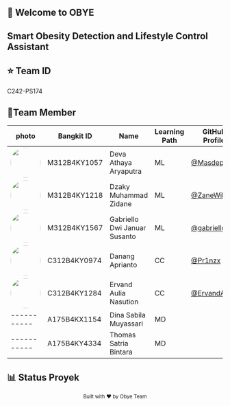 ## 👋 Welcome to OBYE

<h2>Smart Obesity Detection and Lifestyle Control Assistant</h2>


## ⭐️ Team ID

C242-PS174


## 👥Team Member

photo| Bangkit ID  | Name                            | Learning Path | GitHub Profile                                          |
| ----------- | ----------- | ------------------------------- | ------------- | --------------------------------- |
| <img src="https://github.com/Masdeppp.png" width="70" style="border-radius:50%"> | M312B4KY1057 | Deva Athaya Aryaputra          | ML            | <a href="https://github.com/Masdeppp" target="_blank">@Masdeppp</a>             |
| <img src="https://github.com/ZaneWibs.png" width="70" style="border-radius:50%">  | M312B4KY1218 | Dzaky Muhammad Zidane          | ML            | <a href="https://github.com/ZaneWibs" target="_blank">@ZaneWibs</a> |
|  <img src="https://github.com/gabriellodwi.png" width="70" style="border-radius:50%">  | M312B4KY1567 | Gabriello Dwi Januar Susanto   | ML            | <a href="https://github.com/gabriellodwi" target="_blank">@gabriellodwi  </a>           |
|  <img src="https://github.com/Pr1nzx.png" width="70" style="border-radius:50%">  | C312B4KY0974 | Danang Aprianto                | CC            | <a href="https://github.com/Pr1nzx" target="_blank">@Pr1nzx </a>                |
|  <img src="https://github.com/ErvandAulia.png" width="70" style="border-radius:50%">  | C312B4KY1284 | Ervand Aulia Nasution          | CC            | <a href="https://github.com/ErvandAulia" target="_blank">@ErvandAulia </a>         |
| ----------- | A175B4KX1154  | Dina Sabila Muyassari         | MD            |    |
| ----------- | A175B4KY4334  | Thomas Satria Bintara         | MD            |    |


## 📊 Status Proyek



<div align="center">
  <sub>Built with ❤️ by Obye Team</sub>
</div>